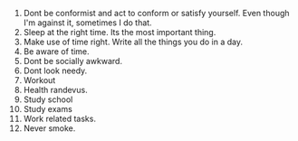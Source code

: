 1. Dont be conformist and act to conform or satisfy yourself. Even though I'm against it, sometimes I do that.
2. Sleep at the right time. Its the most important thing.
3. Make use of time right. Write all the things you do in a day.
4. Be aware of time.
5. Dont be socially awkward.
6. Dont look needy. 
7. Workout
8. Health randevus.
9. Study school
10. Study exams
11. Work related tasks.
12. Never smoke.
